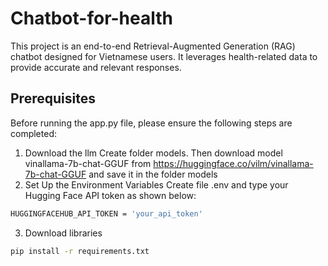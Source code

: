 # Chatbot-for-health

This project is an end-to-end Retrieval-Augmented Generation (RAG) chatbot designed for Vietnamese users. It leverages health-related data to provide accurate and relevant responses.

## Prerequisites
Before running the app.py file, please ensure the following steps are completed:

1. Download the llm 
    Create folder models. Then download model vinallama-7b-chat-GGUF from https://huggingface.co/vilm/vinallama-7b-chat-GGUF and save it in the folder models
2. Set Up the Environment Variables
    Create file .env and type your Hugging Face API token as shown below:

```bash
HUGGINGFACEHUB_API_TOKEN = 'your_api_token'
```
3. Download libraries

```bash
pip install -r requirements.txt
```